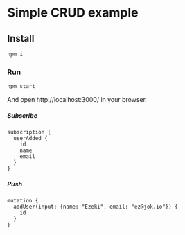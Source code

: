 # Simple CRUD example

## Install

```sh
npm i
```

### Run

```sh
npm start
```

And open http://localhost:3000/ in your browser. 


##### Subscribe
```gql
subscription {
  userAdded {
    id
    name
    email
  }
}
```


##### Push
```gql
mutation {
  addUser(input: {name: "Ezeki", email: "ez@jok.io"}) {
    id
  }
}
```

